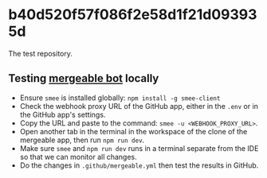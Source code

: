 # b40d520f57f086f2e58d1f21d093935d

The test repository.

## Testing [mergeable bot](https://github.com/mergeability/mergeable) locally

* Ensure `smee` is installed globally: `npm install -g smee-client`
* Check the webhook proxy URL of the GitHub app, either in the `.env` or in the GitHub app's settings.
* Copy the URL and paste to the command: `smee -u <WEBHOOK_PROXY_URL>`.
* Open another tab in the terminal in the workspace of the clone of the mergeable app, then run `npm run dev`.
* Make sure `smee` and `npm run dev` runs in a terminal separate from the IDE so that we can monitor all changes.
* Do the changes in `.github/mergeable.yml` then test the results in GitHub.
